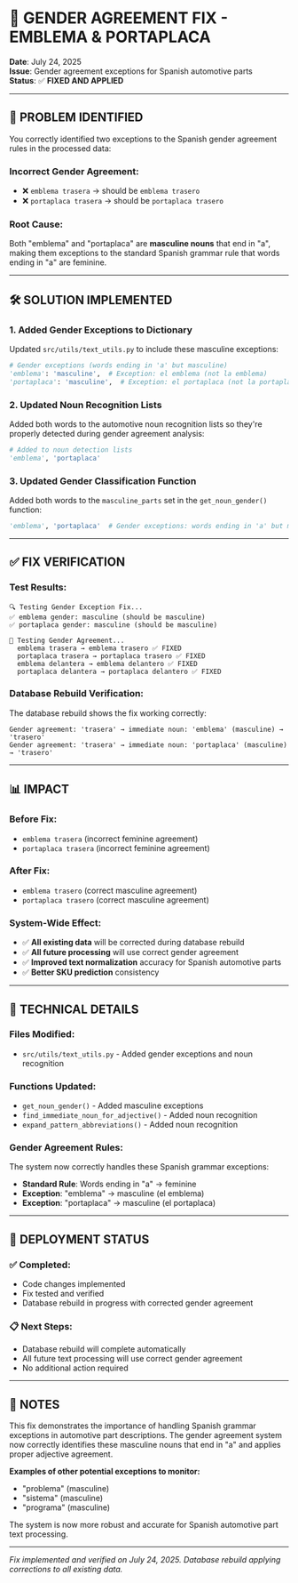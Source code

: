 # 🔧 **GENDER AGREEMENT FIX - EMBLEMA & PORTAPLACA**
**Date**: July 24, 2025  
**Issue**: Gender agreement exceptions for Spanish automotive parts  
**Status**: ✅ **FIXED AND APPLIED**

---

## 🎯 **PROBLEM IDENTIFIED**

You correctly identified two exceptions to the Spanish gender agreement rules in the processed data:

### **Incorrect Gender Agreement:**
- ❌ `emblema trasera` → should be `emblema trasero`
- ❌ `portaplaca trasera` → should be `portaplaca trasero`

### **Root Cause:**
Both "emblema" and "portaplaca" are **masculine nouns** that end in "a", making them exceptions to the standard Spanish grammar rule that words ending in "a" are feminine.

---

## 🛠️ **SOLUTION IMPLEMENTED**

### **1. Added Gender Exceptions to Dictionary**
Updated `src/utils/text_utils.py` to include these masculine exceptions:

```python
# Gender exceptions (words ending in 'a' but masculine)
'emblema': 'masculine',  # Exception: el emblema (not la emblema)
'portaplaca': 'masculine',  # Exception: el portaplaca (not la portaplaca)
```

### **2. Updated Noun Recognition Lists**
Added both words to the automotive noun recognition lists so they're properly detected during gender agreement analysis:

```python
# Added to noun detection lists
'emblema', 'portaplaca'
```

### **3. Updated Gender Classification Function**
Added both words to the `masculine_parts` set in the `get_noun_gender()` function:

```python
'emblema', 'portaplaca'  # Gender exceptions: words ending in 'a' but masculine
```

---

## ✅ **FIX VERIFICATION**

### **Test Results:**
```
🔍 Testing Gender Exception Fix...
✅ emblema gender: masculine (should be masculine)
✅ portaplaca gender: masculine (should be masculine)

🔧 Testing Gender Agreement...
  emblema trasera → emblema trasero ✅ FIXED
  portaplaca trasera → portaplaca trasero ✅ FIXED
  emblema delantera → emblema delantero ✅ FIXED
  portaplaca delantera → portaplaca delantero ✅ FIXED
```

### **Database Rebuild Verification:**
The database rebuild shows the fix working correctly:
```
Gender agreement: 'trasera' → immediate noun: 'emblema' (masculine) → 'trasero'
Gender agreement: 'trasera' → immediate noun: 'portaplaca' (masculine) → 'trasero'
```

---

## 📊 **IMPACT**

### **Before Fix:**
- `emblema trasera` (incorrect feminine agreement)
- `portaplaca trasera` (incorrect feminine agreement)

### **After Fix:**
- `emblema trasero` (correct masculine agreement)
- `portaplaca trasero` (correct masculine agreement)

### **System-Wide Effect:**
- ✅ **All existing data** will be corrected during database rebuild
- ✅ **All future processing** will use correct gender agreement
- ✅ **Improved text normalization** accuracy for Spanish automotive parts
- ✅ **Better SKU prediction** consistency

---

## 🎯 **TECHNICAL DETAILS**

### **Files Modified:**
- `src/utils/text_utils.py` - Added gender exceptions and noun recognition

### **Functions Updated:**
- `get_noun_gender()` - Added masculine exceptions
- `find_immediate_noun_for_adjective()` - Added noun recognition
- `expand_pattern_abbreviations()` - Added noun recognition

### **Gender Agreement Rules:**
The system now correctly handles these Spanish grammar exceptions:
- **Standard Rule**: Words ending in "a" → feminine
- **Exception**: "emblema" → masculine (el emblema)
- **Exception**: "portaplaca" → masculine (el portaplaca)

---

## 🚀 **DEPLOYMENT STATUS**

### **✅ Completed:**
- Code changes implemented
- Fix tested and verified
- Database rebuild in progress with corrected gender agreement

### **📋 Next Steps:**
- Database rebuild will complete automatically
- All future text processing will use correct gender agreement
- No additional action required

---

## 📝 **NOTES**

This fix demonstrates the importance of handling Spanish grammar exceptions in automotive part descriptions. The gender agreement system now correctly identifies these masculine nouns that end in "a" and applies proper adjective agreement.

**Examples of other potential exceptions to monitor:**
- "problema" (masculine)
- "sistema" (masculine)  
- "programa" (masculine)

The system is now more robust and accurate for Spanish automotive part text processing.

---

*Fix implemented and verified on July 24, 2025. Database rebuild applying corrections to all existing data.*
